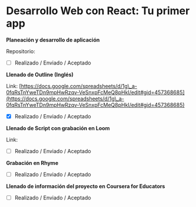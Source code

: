 # Desarrollo Web con React: Tu primer app



**Planeación y desarrollo de aplicación**

Repositorio:&#x20;

* [ ] Realizado / Enviado / Aceptado



**Llenado de Outline (Inglés)**

Link: [https://docs.google.com/spreadsheets/d/1g\_a-0fqRsTnYweTDn9mpHwRzqv-VeSnxpFcMeQ8pHkI/edit#gid=457368685](https://docs.google.com/spreadsheets/d/1g\_a-0fqRsTnYweTDn9mpHwRzqv-VeSnxpFcMeQ8pHkI/edit#gid=457368685)

* [x] Realizado / Enviado / Aceptado



**Llenado de Script con grabación en Loom**

Link:&#x20;

* [ ] Realizado / Enviado / Aceptado



**Grabación en Rhyme**

* [ ] Realizado / Enviado / Aceptado



**Llenado de información del proyecto en Coursera for Educators**

* [ ] Realizado / Enviado / Aceptado
